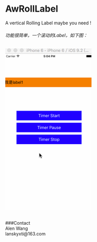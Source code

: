 # AwRollLabel
A vertical Rolling Label maybe you need  !

###### 功能很简单，一个滚动的Label，如下图：<br/>

![](https://github.com/Alenw/AwRollLabel/blob/master/share.gif)<br/>

<br/>
###Contact
<br/>
Alen Wang
<br/>
lanskyxti@163.com
